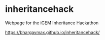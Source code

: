 # inheritancehack
Webpage for the iGEM Inheritance Hackathon

https://bhargavmax.github.io/inheritancehack/
